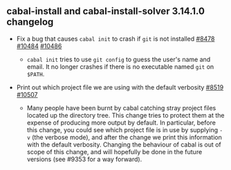 ## cabal-install and cabal-install-solver 3.14.1.0 changelog

- Fix a bug that causes `cabal init` to crash if `git` is not installed [#8478](https://github.com/haskell/cabal/issues/8478) [#10484](https://github.com/haskell/cabal/issues/10484) [#10486](https://github.com/haskell/cabal/pull/10486)

  - `cabal init` tries to use `git config` to guess the user's name and email.
    It no longer crashes if there is no executable named `git` on `$PATH`.

- Print out which project file we are using with the default verbosity [#8519](https://github.com/haskell/cabal/issues/8519) [#10507](https://github.com/haskell/cabal/pull/10507)

  - Many people have been burnt by cabal catching stray project files located up
    the directory tree. This change tries to protect them at the expense of
    producing more output by default. In particular, before this change, you could
    see which project file is in use by supplying `-v` (the verbose mode), and
    after the change we print this information with the default verbosity.
    Changing the behaviour of cabal is out of scope of this change, and will
    hopefully be done in the future versions (see #9353 for a way forward).
